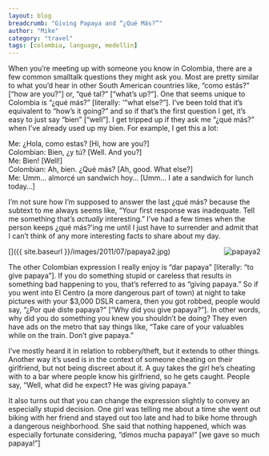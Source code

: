 ```yaml
---
layout: blog
breadcrumb: "Giving Papaya and “¿Qué Más?”"
author: "Mike"
category: "travel"
tags: [colombia, language, medellin]
---
```


When you’re meeting up with someone you know in Colombia, there are a few common smalltalk questions they might ask you. Most are pretty similar to what you’d hear in other South American countries like, “como estás?” [“how are you?”] or, “qué tal?” [“what’s up?”]. One that seems unique to Colombia is “¿qué más?” [literally: '”what else?”]. I’ve been told that it’s equivalent to “how’s it going?” and so if that’s the first question I get, it’s easy to just say “bien” [“well”]. I get tripped up if they ask me “¿qué más?” when I’ve already used up my bien. For example, I get this a lot:

Me: ¿Hola, como estas? [Hi, how are you?]<br />
Colombian: Bien, ¿y tú? [Well. And you?]<br />
Me: Bien! [Well!]<br />
Colombian: Ah, bien. ¿Qué más? [Ah, good. What else?]<br />
Me: Umm… almorcé un sandwich hoy… [Umm… I ate a sandwich for lunch today…]

I’m not sure how I’m supposed to answer the last ¿qué más? because the subtext to me always seems like, “Your first response was inadequate. Tell me something that’s *actually* interesting.” I’ve had a few times when the person keeps ¿qué más?’ing me until I just have to surrender and admit that I can’t think of any more interesting facts to share about my day.

[<img style="display: inline; float: right;" title="papaya2" alt="papaya2" align="right" src="{{ site.baseurl }}/images/2011/07/papaya2_thumb.jpg">]({{ site.baseurl }}/images/2011/07/papaya2.jpg)

The other Colombian expression I really enjoy is “dar papaya” [literally: “to give papaya”]. If you do something stupid or careless that results in something bad happening to you, that’s referred to as “giving papaya.” So if you went into El Centro (a more dangerous part of town) at night to take pictures with your $3,000 DSLR camera, then you got robbed, people would say, “¿Por qué diste papaya?” [“Why did you give papaya?”]. In other words, why did you do something you knew you shouldn’t be doing? They even have ads on the metro that say things like, “Take care of your valuables while on the train. Don’t give papaya.”

I’ve mostly heard it in relation to robbery/theft, but it extends to other things. Another way it’s used is in the context of someone cheating on their girlfriend, but not being discreet about it. A guy takes the girl he’s cheating with to a bar where people know his girlfriend, so he gets caught. People say, “Well, what did he expect? He was giving papaya.”

It also turns out that you can change the expression slightly to convey an especially stupid decision. One girl was telling me about a time she went out biking with her friend and stayed out too late and had to bike home through a dangerous neighborhood. She said that nothing happened, which was especially fortunate considering, “dimos mucha papaya!” [we gave so much papaya!”]